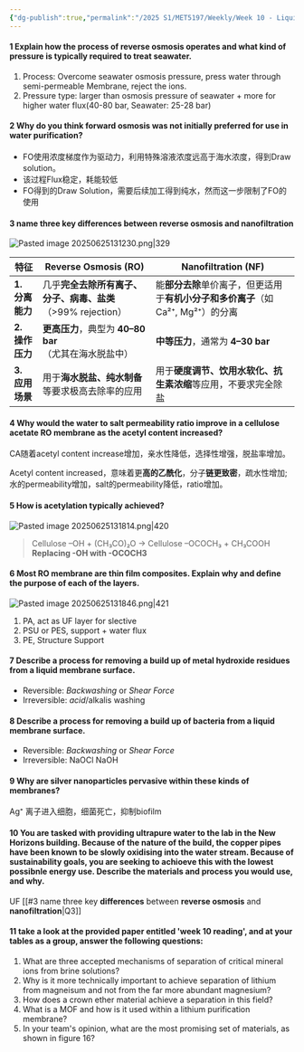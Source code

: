 ```yaml
---
{"dg-publish":true,"permalink":"/2025 S1/MET5197/Weekly/Week 10 - Liquid Separation Membranes/"}
---
```


#### 1 Explain how the **process of reverse osmosis** operates and **what kind of pressure** is typically required to treat **seawater**.
1. Process: Overcome seawater osmosis pressure, press water through semi-permeable Membrane, reject the ions.
2. Pressure type: larger than osmosis pressure of seawater + more for higher water flux(40-80 bar, Seawater: 25-28 bar)
#### 2 Why do you think forward osmosis was not initially preferred for use in water purification?
- FO使用浓度梯度作为驱动力，利用特殊溶液浓度远高于海水浓度，得到Draw solution。
- 该过程Flux稳定，耗能较低
- FO得到的Draw Solution，需要后续加工得到纯水，然而这一步限制了FO的使用
#### 3 name three key **differences** between **reverse osmosis** and **nanofiltration**
![Pasted image 20250625131230.png|329](/img/user/Attachments/ScreenShot/Pasted%20image%2020250625131230.png)

| 特征          | **Reverse Osmosis (RO)**                | **Nanofiltration (NF)**                           |
| ----------- | --------------------------------------- | ------------------------------------------------- |
| **1. 分离能力** | 几乎**完全去除所有离子、分子、病毒、盐类**（>99% rejection） | 能**部分去除**单价离子，但更适用于**有机小分子和多价离子**（如Ca²⁺, Mg²⁺）的分离 |
| **2. 操作压力** | **更高压力**，典型为 **40–80 bar**（尤其在海水脱盐中）    | **中等压力**，通常为 **4–30 bar**                         |
| **3. 应用场景** | 用于**海水脱盐、纯水制备**等要求极高去除率的应用              | 用于**硬度调节、饮用水软化、抗生素浓缩**等应用，不要求完全除盐                 |
#### 4 Why would the **water to salt permeability ratio** improve in a **cellulose acetate** RO membrane as the **acetyl content increased**?
CA随着acetyl content increase增加，亲水性降低，选择性增强，脱盐率增加。

Acetyl content increased，意味着更**高的乙酰化**，分子**链更致密**，疏水性增加; 水的permeability增加，salt的permeability降低，ratio增加。
#### 5 How is acetylation typically achieved?
![Pasted image 20250625131814.png|420](/img/user/Attachments/ScreenShot/Pasted%20image%2020250625131814.png)
> Cellulose –OH + (CH₃CO)₂O  →  Cellulose –OCOCH₃ + CH₃COOH
> **Replacing -OH with -OCOCH3**
#### 6 Most RO membrane are **thin film composites**. Explain **why** and define the **purpose** of **each** of the **layers**.
![Pasted image 20250625131846.png|421](/img/user/Attachments/ScreenShot/Pasted%20image%2020250625131846.png)
1. PA, act as UF layer for slective
2. PSU or PES, support + water flux
3. PE, Structure Support
#### 7 Describe a process for **removing** a build up of **metal hydroxide residues** from a **liquid membrane surface**.
- Reversible: *Backwashing* or *Shear Force*
- Irreversible: *acid*/alkalis washing

#### 8 Describe a process for removing a build up of **bacteria** from a liquid membrane surface.
- Reversible: *Backwashing* or *Shear Force*
- Irreversible: NaOCl NaOH

#### 9 Why are **silver nanoparticles** pervasive within these kinds of membranes?

Ag⁺ 离子进入细胞，细菌死亡，抑制biofilm


#### 10 You are tasked with providing **ultrapure water** to the lab in the New Horizons building. Because of the nature of the build, the **copper pipes** have been known to be slowly oxidising into the water stream. Because of sustainability goals, you are seeking to achioeve this with the lowest possibnle energy use. Describe the materials and process you would use, and why.
UF [[#3 name three key **differences** between **reverse osmosis** and **nanofiltration**|Q3]]

#### 11 take a look at the provided paper entitled 'week 10 reading', and at your tables as a group, answer the following questions:
1. What are three accepted mechanisms of separation of critical mineral ions from brine solutions? 
2. Why is it more technically important to achieve separation of lithium from magneisum and not from the far more abundant magnesium? 
3. How does a crown ether material achieve a separation in this field? 
4. What is a MOF and how is it used within a lithium purification membrane? 
5. In your team's opinion, what are the most promising set of materials, as shown in figure 16?

